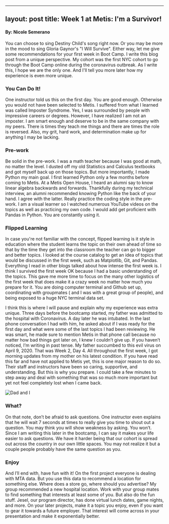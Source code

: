  
---
layout: post
title: Week 1 at Metis:  I'm a Survivor!
---
#### By: Nicole Semerano


You can choose to sing Destiny Child's song right now.  Or you may be more in the mood to sing Gloria Gaynor's "I Will Survive".  Either way, let me give some recommendations for your first week in Boot Camp. I write this blog post from a unique perspective. My cohort was the first NYC cohort to go through the Boot Camp online during the coronavirus outbreak. As I write this, I hope we are the only one. And I'll tell you more later how my experience is even more unique.

### You Can Do It!

One instructor told us this on the first day. You are good enough. Otherwise you would not have been selected to Metis.  I suffered from what I learned was called Imposter Syndrome. Yes, I was surrounded by people with impressive careers or degrees. However, I have realized I am not an imposter.  I am smart enough and deserve to be in the same company with my peers.  There is times they teach me things and there are times the role is reversed.  Also, my grit, hard work, and determination make up for anything I may be lacking.

### Pre-work

Be solid in the pre-work.  I was a math teacher because I was good at math, no matter the level.  I dusted off my old Statistics and Calculus textbooks and got myself back up on those topics.  But more importantly, I made Python my main goal.  I first learned Python only a few months before coming to Metis.  At a Metis Open House, I heard an alumni say to know linear algebra backwards and forwards. Thankfully during my technical interview, an alumni recommended knowing Python like the back of your hand.  I agree with the latter.  Really practice the coding style in the pre-work.  I am a visual learner so I watched numerous YouTube videos on the topics as well as practicing my own code.  I would add get proficient with Pandas in Python.  You are constantly using it.  

### Flipped Learning  

In case you're not familiar with the concept, flipped learning is it style in education where the student learns the topic on their own ahead of time so that by the time they get into the classroom the teacher can go to bigger and better topics. I looked at the course catalog to get an idea of topics that would be discussed in the first week, such as Matplotlib, Git, and Pandas. Everything I read in other blogs talked about how intense the first week is. I think I survived the first week OK because I had a basic understanding of the topics. This gave me more time to focus on the many other logistics of the first week that does make it a crazy week no matter how much you prepare for it.  You are doing computer terminal and Github set up, coordinating with groupmates ( and I was with a great group of people), and being exposed to a huge NYC terminal data set.

   

I think this is where I will pause and explain why my experience was extra unique.  Three days before the bootcamp started, my father was admitted to the hospital with Coronavirus.  A day later he was intubated.  In the last phone conversation I had with him, he asked about if I was ready for the first day and what were some of the last topics I had been reviewing.  He was smart, he made sure to mention Metis in that phone call because no matter how bad things got later on, I knew I couldn’t give up.  If you haven’t noticed, I’m writing in past tense.  My father succumbed to this evil virus on April 9, 2020.  That was Week 2, Day 4.  All throughout the first week, I got morning updates from my mother on his latest condition.  If you have read this far and have not applied to Metis yet, this is one major reason to do so.  Their staff and instructors have been so caring, supportive, and understanding.  But this is why you prepare. I could take a few minutes to step away and deal with something that was so much more important but yet not feel completely lost when I came back. 

![Dad and I](http://dad_i.jpg "Dad and I")


   

### What?
On that note, don’t be afraid to ask questions.  One instructor even explains that he will wait 7 seconds at times to really give you time to shout out a question.  You may think you will show weakness by asking.  You won’t.  Since I am writing this later in the bootcamp, I can say it makes your life easier to ask questions.  We have it harder being that our cohort is spread out across the country in our own little spaces.  You may not realize it but a couple people probably have the same question as you.   

### Enjoy

And I’ll end with, have fun with it!  On the first project everyone is dealing with MTA data.  But you use this data to recommend a location for something else.  Where does a store go, where should you advertise? My group recommended a new hospital location.  Work with your group mates to find something that interests at least some of you.  But also do the fun stuff.  Jesel, our program director, has done virtual lunch dates, game nights, and more.  On your later projects, make it a topic you enjoy, even if you want to gear it towards a future employer.  That interest will come across in your presentation and make it exponentially better.
